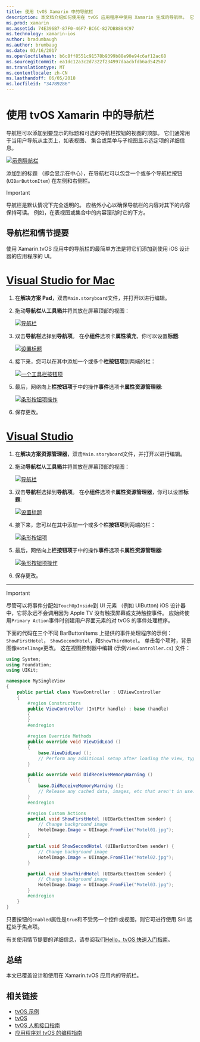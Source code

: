 ```yaml
---
title: 使用 tvOS Xamarin 中的导航栏
description: 本文档介绍如何使用在 tvOS 应用程序中使用 Xamarin 生成的导航栏。 它讨论在情节提要中的导航栏来设置和响应来自这些按钮的事件。
ms.prod: xamarin
ms.assetid: 74E396B7-87F0-46F7-BC6C-827DB8884C97
ms.technology: xamarin-ios
author: bradumbaugh
ms.author: brumbaug
ms.date: 03/16/2017
ms.openlocfilehash: b6c8ff8551c91578b9399b88e90e94c6af12ac68
ms.sourcegitcommit: ea1dc12a3c2d7322f234997daacbfdb6ad542507
ms.translationtype: MT
ms.contentlocale: zh-CN
ms.lasthandoff: 06/05/2018
ms.locfileid: "34789286"
---
```

# <a name="working-with-tvos-navigation-bars-in-xamarin"></a>使用 tvOS Xamarin 中的导航栏

导航栏可以添加到要显示的标题和可选的导航栏按钮的视图的顶部。 它们通常用于当用户导航从主页上，如表视图、 集合或菜单与子视图显示选定项的详细信息。

[![](navigation-bars-images/navbar01.png "示例导航栏")](navigation-bars-images/navbar01.png#lightbox)

添加到的标题 （即会显示在中心），在导航栏可以包含一个或多个导航栏按钮 (`UIBarButtonItem`) 在左侧和右侧栏。

> [!IMPORTANT]
> 导航栏是默认情况下完全透明的。 应格外小心以确保导航栏的内容对其下的内容保持可读。 例如，在表视图或集合中的内容滚动时它的下方。

<a name="Navigation-Bars-and-Storyboards" />

## <a name="navigation-bars-and-storyboards"></a>导航栏和情节提要

使用 Xamarin.tvOS 应用中的导航栏的最简单方法是将它们添加到使用 iOS 设计器的应用程序的 UI。

# <a name="visual-studio-for-mactabvsmac"></a>[Visual Studio for Mac](#tab/vsmac)

1. 在**解决方案 Pad**，双击`Main.storyboard`文件，并打开以进行编辑。
1. 拖动**导航栏**从**工具箱**并将其放在屏幕顶部的视图： 

    [![](navigation-bars-images/navbar02.png "导航栏")](navigation-bars-images/navbar02.png#lightbox)
1. 双击**导航栏**选择到**导航项**。 在**小组件**选项卡**属性填充**，你可以设置**标题**: 

    [![](navigation-bars-images/navbar03.png "设置标题")](navigation-bars-images/navbar03.png#lightbox)
1. 接下来，您可以在其中添加一个或多个**栏按钮项**到两端的栏： 

    [![](navigation-bars-images/navbar04.png "一个工具栏按钮项")](navigation-bars-images/navbar04.png#lightbox)
1. 最后，网络向上**栏按钮项**于中的操作**事件**选项卡**属性资源管理器**: 

    [![](navigation-bars-images/navbar05.png "条形按钮项操作")](navigation-bars-images/navbar05.png#lightbox)
1. 保存更改。


# <a name="visual-studiotabvswin"></a>[Visual Studio](#tab/vswin)


1. 在**解决方案资源管理器**，双击`Main.storyboard`文件，并打开以进行编辑。
1. 拖动**导航栏**从**工具箱**并将其放在屏幕顶部的视图： 

    [![](navigation-bars-images/navbar02-vs.png "导航栏")](navigation-bars-images/navbar02-vs.png#lightbox)
1. 双击**导航栏**选择到**导航项**。 在**小组件**选项卡**属性资源管理器**，你可以设置**标题**: 

    [![](navigation-bars-images/navbar03-vs.png "设置标题")](navigation-bars-images/navbar03-vs.png#lightbox)
1. 接下来，您可以在其中添加一个或多个**栏按钮项**到两端的栏： 

    [![](navigation-bars-images/navbar04-vs.png "条形按钮项")](navigation-bars-images/navbar04-vs.png#lightbox)
1. 最后，网络向上**栏按钮项**于中的操作**事件**选项卡**属性资源管理器**: 

    [![](navigation-bars-images/navbar05-vs.png "条形按钮项操作")](navigation-bars-images/navbar05-vs.png#lightbox)
1. 保存更改。


-----

> [!IMPORTANT]
> 尽管可以将事件分配如`TouchUpInside`到 UI 元素 （例如 UIButton) iOS 设计器中，它将永远不会调用因为 Apple TV 没有触摸屏幕或支持触控事件。 应始终使用`Primary Action`事件时创建用户界面元素的对 tvOS 的事件处理程序。

下面的代码在三个不同 BarButtonItems 上提供的事件处理程序的示例： `ShowFirstHotel`， `ShowSecondHotel`，和`ShowThirdHotel`。 单击每个项时，背景图像`HotelImage`更改。 这在视图控制器中编辑 (示例`ViewController.cs`) 文件：

```csharp
using System;
using Foundation;
using UIKit;

namespace MySingleView
{
    public partial class ViewController : UIViewController
    {
        #region Constructors
        public ViewController (IntPtr handle) : base (handle)
        {
        }
        #endregion

        #region Override Methods
        public override void ViewDidLoad ()
        {
            base.ViewDidLoad ();
            // Perform any additional setup after loading the view, typically from a nib.
        }

        public override void DidReceiveMemoryWarning ()
        {
            base.DidReceiveMemoryWarning ();
            // Release any cached data, images, etc that aren't in use.
        }
        #endregion

        #region Custom Actions
        partial void ShowFirstHotel (UIBarButtonItem sender) {
            // Change background image
            HotelImage.Image = UIImage.FromFile("Motel01.jpg");
        }

        partial void ShowSecondHotel (UIBarButtonItem sender) {
            // Change background image
            HotelImage.Image = UIImage.FromFile("Motel02.jpg");
        }

        partial void ShowThirdHotel (UIBarButtonItem sender) {
            // Change background image
            HotelImage.Image = UIImage.FromFile("Motel03.jpg");
        }
        #endregion
    }
}
```

只要按钮的`Enabled`属性是`true`和不受另一个控件或视图，则它可进行使用 Siri 远程处于焦点项。

有关使用情节提要的详细信息，请参阅我们[Hello，tvOS 快速入门指南](~/ios/tvos/get-started/hello-tvos.md)。 

<a name="Summary" />

## <a name="summary"></a>总结

本文已覆盖设计和使用在 Xamarin.tvOS 应用内的导航栏。



## <a name="related-links"></a>相关链接

- [tvOS 示例](https://developer.xamarin.com/samples/tvos/all/)
- [tvOS](https://developer.apple.com/tvos/)
- [tvOS 人机接口指南](https://developer.apple.com/tvos/human-interface-guidelines/)
- [应用程序对 tvOS 的编程指南](https://developer.apple.com/library/prerelease/tvos/documentation/General/Conceptual/AppleTV_PG/)
